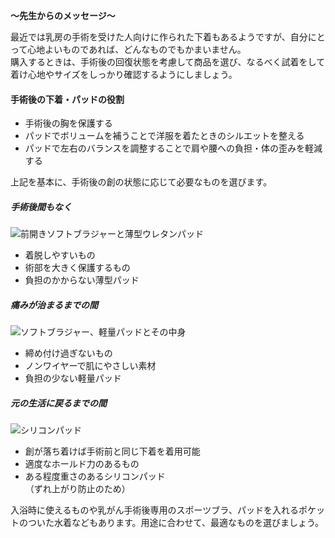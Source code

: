 
**～先生からのメッセージ～**

最近では乳房の手術を受けた人向けに作られた下着もあるようですが、自分にとって心地よいものであれば、どんなものでもかまいません。  
購入するときは、手術後の回復状態を考慮して商品を選び、なるべく試着をして着け心地やサイズをしっかり確認するようにしましょう。

#### 手術後の下着・パッドの役割

-   手術後の胸を保護する
-   パッドでボリュームを補うことで洋服を着たときのシルエットを整える
-   パッドで左右のバランスを調整することで肩や腰への負担・体の歪みを軽減する

上記を基本に、手術後の創の状態に応じて必要なものを選びます。

##### 手術後間もなく

![前開きソフトブラジャーと薄型ウレタンパッド](https://oshiete-gan.jp/breast/common/images/treatment/follow-up/img_follow-up-underwear01-01.png)

-   着脱しやすいもの
-   術部を大きく保護するもの
-   負担のかからない薄型パッド

##### 痛みが治まるまでの間

![ソフトブラジャー、軽量パッドとその中身](https://oshiete-gan.jp/breast/common/images/treatment/follow-up/img_follow-up-underwear01-02.png)

-   締め付け過ぎないもの
-   ノンワイヤーで肌にやさしい素材
-   負担の少ない軽量パッド

##### 元の生活に戻るまでの間

![シリコンパッド](https://oshiete-gan.jp/breast/common/images/treatment/follow-up/img_follow-up-underwear01-03.png)

-   創が落ち着けば手術前と同じ下着を着用可能
-   適度なホールド力のあるもの
-   ある程度重さのあるシリコンパッド  
（ずれ上がり防止のため）

入浴時に使えるものや乳がん手術後専用のスポーツブラ、パッドを入れるポケットのついた水着などもあります。用途に合わせて、最適なものを選びましょう。